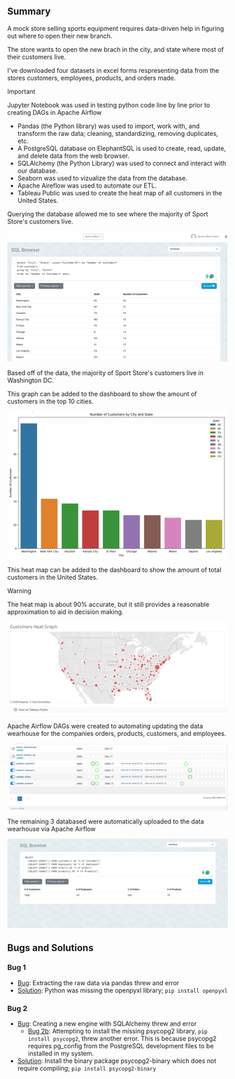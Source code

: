 ## Summary
A mock store selling sports equipment requires data-driven help in figuring out where to open their new branch.

The store wants to open the new brach in the city, and state where most of their customers live. 

I've downloaded four datasets in excel forms respresenting data from the stores customers, employees, products, and orders made. 

> [!IMPORTANT]
> Jupyter Notebook was used in testing python code line by line prior to creating DAGs in Apache Airflow

- Pandas (the Python library) was used to import, work with, and transform the raw data; cleaning, standardizing, removing duplicates, etc.
- A PostgreSQL database on ElephantSQL is used to create, read, update, and delete data from the web browser.
- SQLAlchemy (the Python Library) was used to connect and interact with our database.
- Seaborn was used to vizualize the data from the database.
- Apache Aireflow was used to automate our ETL.
- Tableau Public was used to create the heat map of all customers in the United States. 

Querying the database allowed me to see where the majority of Sport Store's customers live.

![customer database](assets/db_new_location.png)

Based off of the data, the majority of Sport Store's customers live in Washington DC. 

This graph can be added to the dashboard to show the amount of customers in the top 10 cities.

![customer's graph in top 10 cities](assets/new_location_graph.png)

This heat map can be added to the dashboard to show the amount of total customers in the United States.

> [!WARNING]
> The heat map is about 90% accurate, but it still provides a reasonable approximation to aid in decision making. 

![customer's heat map in the United States](assets/new_location_heat_map.png)

Apache Airflow DAGs were created to automating updating the data wearhouse for the companies orders, products, customers, and employees.

![updated airflow DAGs](assets/updated_DAGs.png)

The remaining 3 databased were automatically uploaded to the data wearhouse via Apache Airflow

![updated data wearhouse](assets/updated_data_warehouse.png)

## Bugs and Solutions

### Bug 1
- <ins>Bug</ins>: Extracting the raw data via pandas threw and error
- <ins>Solution</ins>: Python was missing the openpyxl library; `pip install openpyxl`

### Bug 2
- <ins>Bug</ins>: Creating a new engine with SQLAlchemy threw and error
    - <ins>Bug 2b</ins>: Attempting to install the missing psycopg2 library, `pip install psycopg2`, threw another error. This is because psycopg2 requires pg_config from the PostgreSQL development files to be installed in my system.
- <ins>Solution</ins>: Install the binary package psycopg2-binary which does not require compiling; `pip install psycopg2-binary`